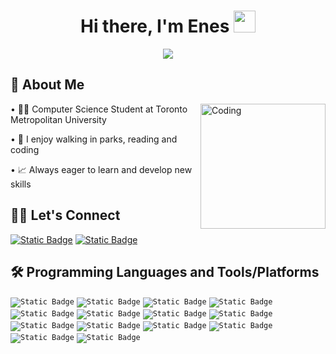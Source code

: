 <h1 align="center"> Hi there, I'm Enes <img src="https://media.giphy.com/media/hvRJCLFzcasrR4ia7z/giphy.gif" width="35"></h1>
<p align="center">
  <a href="https://github.com/enes-plt"><img src="https://readme-typing-svg.herokuapp.com?lines=Computer+Science+Student;Toronto+Metropolitan+University&center=true&width=500&height=50"></a>
</p>

## 📜 About Me
<img align="right" alt="Coding" width="200" src="https://www.freecodecamp.org/news/content/images/2022/11/hire-full-stack-developers1546507474317-1.gif">

• 👨‍💻 Computer Science Student at Toronto Metropolitan University

• 🌴 I enjoy walking in parks, reading and coding
 
• 📈 Always eager to learn and develop new skills

## 🤝🏻 Let's Connect

<a href="https://www.linkedin.com/in/enesplt/"><img alt="Static Badge" src="https://img.shields.io/badge/enesplt-black?style=flat&logo=linkedin&logoColor=blue&label=LinkedIn&labelColor=black&color=blue"></a>
<a href="mailto:enesfplt@gmail.com"><img alt="Static Badge" src="https://img.shields.io/badge/enesfplt%40gmail.com-black?style=flat&logo=gmail&logoColor=red&label=Email&labelColor=black&color=blue"></a>
<!---<a href="https://leetcode.com/u/NS_PLT/"><img alt="Static Badge" src="https://img.shields.io/badge/NS--PLT-black?style=flat&logo=leetcode&logoColor=orange&label=LeetCode&labelColor=black&color=blue"></a>
<a href="https://www.hackerrank.com/profile/NS_PLT"><img alt="Static Badge" src="https://img.shields.io/badge/NS_PLT-blue?style=flat&logo=hackerrank&label=HackerRank&labelColor=black"></a>--->

## 🛠 Programming Languages and Tools/Platforms

<code><img alt="Static Badge" src="https://img.shields.io/badge/Java-ED8B00?style=for-the-badge&logo=java&logoColor=white&labelColor=black&color=blue"></code>
<code><img alt="Static Badge" src="https://img.shields.io/badge/PYTHON-3776AB?style=for-the-badge&logo=PYTHON&logoColor=yellow&labelColor=black&color=blue"></code>
<code><img alt="Static Badge" src="https://img.shields.io/badge/LINUX-FCC624?style=for-the-badge&logo=LINUX&logoColor=white&labelColor=black&color=blue"></code>
<code><img alt="Static Badge" src="https://img.shields.io/badge/GIT-F05032?style=for-the-badge&logo=GIT&logoColor=orange&labelColor=black&color=blue"></code>
<code><img alt="Static Badge" src="https://img.shields.io/badge/GitHub-181717?style=for-the-badge&logo=GitHub&logoColor=white&labelColor=black&color=blue"></code>
<code><img alt="Static Badge" src="https://img.shields.io/badge/c-A8B9CC?style=for-the-badge&logo=c&logoColor=white&labelColor=black&color=blue"></code>
<code><img alt="Static Badge" src="https://img.shields.io/badge/Ubuntu-E95420?style=for-the-badge&logo=Ubuntu&logoColor=orange&labelColor=black&color=blue"></code>
<code><img alt="Static Badge" src="https://img.shields.io/badge/Ruby-CC342D?style=for-the-badge&logo=Ruby&logoColor=red&labelColor=black&color=blue"></code>
<code><img alt="Static Badge" src="https://img.shields.io/badge/Elixir-4B275F?style=for-the-badge&logo=Elixir&logoColor=purple&labelColor=black&color=blue"></code>
<code><img alt="Static Badge" src="https://img.shields.io/badge/Haskell-5D4F85?style=for-the-badge&logo=Haskell&logoColor=purple&labelColor=black&color=blue"></code>
<code><img alt="Static Badge" src="https://img.shields.io/badge/Rust-000000?style=for-the-badge&logo=Rust&logoColor=brown&labelColor=black&color=blue"></code>
<code><img alt="Static Badge" src="https://img.shields.io/badge/HTML-E34F26?style=for-the-badge&logo=HTML5&logoColor=yellow&labelColor=black&color=blue"></code>
<code><img alt="Static Badge" src="https://img.shields.io/badge/CSS-1572B6?style=for-the-badge&logo=CSS3&logoColor=white&labelColor=black&color=blue"></code>
<code><img alt="Static Badge" src="https://img.shields.io/badge/SQL-4479A1?style=for-the-badge&logo=MySQL&logoColor=white&labelColor=black&color=blue"></code>


<!---
<p align="left"> <a href="https://aws.amazon.com" target="_blank" rel="noreferrer"> <img src="https://raw.githubusercontent.com/devicons/devicon/master/icons/amazonwebservices/amazonwebservices-original-wordmark.svg" alt="aws" width="40" height="40"/> </a> <a href="https://getbootstrap.com" target="_blank" rel="noreferrer"> <img src="https://raw.githubusercontent.com/devicons/devicon/master/icons/bootstrap/bootstrap-plain-wordmark.svg" alt="bootstrap" width="40" height="40"/> </a> <a href="https://www.cprogramming.com/" target="_blank" rel="noreferrer"> <img src="https://raw.githubusercontent.com/devicons/devicon/master/icons/c/c-original.svg" alt="c" width="40" height="40"/> </a> <a href="https://www.w3schools.com/cpp/" target="_blank" rel="noreferrer"> <img src="https://raw.githubusercontent.com/devicons/devicon/master/icons/cplusplus/cplusplus-original.svg" alt="cplusplus" width="40" height="40"/> </a> <a href="https://www.w3schools.com/css/" target="_blank" rel="noreferrer"> <img src="https://raw.githubusercontent.com/devicons/devicon/master/icons/css3/css3-original-wordmark.svg" alt="css3" width="40" height="40"/> </a> <a href="https://expressjs.com" target="_blank" rel="noreferrer"> <img src="https://raw.githubusercontent.com/devicons/devicon/master/icons/express/express-original-wordmark.svg" alt="express" width="40" height="40"/> </a> <a href="https://www.figma.com/" target="_blank" rel="noreferrer"> <img src="https://www.vectorlogo.zone/logos/figma/figma-icon.svg" alt="figma" width="40" height="40"/> </a> <a href="https://firebase.google.com/" target="_blank" rel="noreferrer"> <img src="https://www.vectorlogo.zone/logos/firebase/firebase-icon.svg" alt="firebase" width="40" height="40"/> </a> <a href="https://flask.palletsprojects.com/" target="_blank" rel="noreferrer"> <img src="https://www.vectorlogo.zone/logos/pocoo_flask/pocoo_flask-icon.svg" alt="flask" width="40" height="40"/> </a> <a href="https://flutter.dev" target="_blank" rel="noreferrer"> <img src="https://www.vectorlogo.zone/logos/flutterio/flutterio-icon.svg" alt="flutter" width="40" height="40"/> </a> <a href="https://www.w3.org/html/" target="_blank" rel="noreferrer"> <img src="https://raw.githubusercontent.com/devicons/devicon/master/icons/html5/html5-original-wordmark.svg" alt="html5" width="40" height="40"/> </a> <a href="https://www.java.com" target="_blank" rel="noreferrer"> <img src="https://raw.githubusercontent.com/devicons/devicon/master/icons/java/java-original.svg" alt="java" width="40" height="40"/> </a> <a href="https://developer.mozilla.org/en-US/docs/Web/JavaScript" target="_blank" rel="noreferrer"> <img src="https://raw.githubusercontent.com/devicons/devicon/master/icons/javascript/javascript-original.svg" alt="javascript" width="40" height="40"/> </a> <a href="https://www.mongodb.com/" target="_blank" rel="noreferrer"> <img src="https://raw.githubusercontent.com/devicons/devicon/master/icons/mongodb/mongodb-original-wordmark.svg" alt="mongodb" width="40" height="40"/> </a> <a href="https://www.mysql.com/" target="_blank" rel="noreferrer"> <img src="https://raw.githubusercontent.com/devicons/devicon/master/icons/mysql/mysql-original-wordmark.svg" alt="mysql" width="40" height="40"/> </a> <a href="https://nodejs.org" target="_blank" rel="noreferrer"> <img src="https://raw.githubusercontent.com/devicons/devicon/master/icons/nodejs/nodejs-original-wordmark.svg" alt="nodejs" width="40" height="40"/> </a> <a href="https://opencv.org/" target="_blank" rel="noreferrer"> <img src="https://www.vectorlogo.zone/logos/opencv/opencv-icon.svg" alt="opencv" width="40" height="40"/> </a> <a href="https://pandas.pydata.org/" target="_blank" rel="noreferrer"> <img src="https://raw.githubusercontent.com/devicons/devicon/2ae2a900d2f041da66e950e4d48052658d850630/icons/pandas/pandas-original.svg" alt="pandas" width="40" height="40"/> </a> <a href="https://www.python.org" target="_blank" rel="noreferrer"> <img src="https://raw.githubusercontent.com/devicons/devicon/master/icons/python/python-original.svg" alt="python" width="40" height="40"/> </a> <a href="https://pytorch.org/" target="_blank" rel="noreferrer"> <img src="https://www.vectorlogo.zone/logos/pytorch/pytorch-icon.svg" alt="pytorch" width="40" height="40"/> </a> <a href="https://reactjs.org/" target="_blank" rel="noreferrer"> <img src="https://raw.githubusercontent.com/devicons/devicon/master/icons/react/react-original-wordmark.svg" alt="react" width="40" height="40"/> </a> <a href="https://scikit-learn.org/" target="_blank" rel="noreferrer"> <img src="https://upload.wikimedia.org/wikipedia/commons/0/05/Scikit_learn_logo_small.svg" alt="scikit_learn" width="40" height="40"/> </a> <a href="https://www.tensorflow.org" target="_blank" rel="noreferrer"> <img src="https://www.vectorlogo.zone/logos/tensorflow/tensorflow-icon.svg" alt="tensorflow" width="40" height="40"/> </a> <a href="https://www.typescriptlang.org/" target="_blank" rel="noreferrer"> <img src="https://raw.githubusercontent.com/devicons/devicon/master/icons/typescript/typescript-original.svg" alt="typescript" width="40" height="40"/> </a> </p>

enes-plt/enes-plt is a ✨ special ✨ repository because its `README.md` (this file) appears on your GitHub profile.
You can click the Preview link to take a look at your changes.
--->
